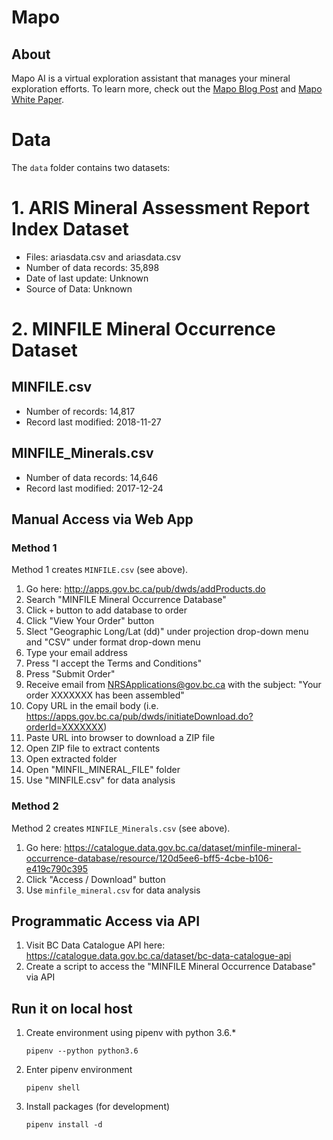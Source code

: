 # Mapo

## About

Mapo AI is a virtual exploration assistant that manages your mineral exploration efforts. To learn more, check out the [Mapo Blog Post](https://blog.produvia.com/letter-to-the-mining-industry-298cf0a0c6a8) and [Mapo White Paper](https://docs.google.com/document/d/1Y5WQ_IpmxeAowbNVMdT7lOzStZruOqBy1_rQ0PUWCEk/view).

# Data

The `data` folder contains two datasets:

# 1. ARIS Mineral Assessment Report Index Dataset

- Files: ariasdata.csv and ariasdata.csv
- Number of data records: 35,898
- Date of last update: Unknown
- Source of Data: Unknown

# 2. MINFILE Mineral Occurrence Dataset

## MINFILE.csv

- Number of records: 14,817
- Record last modified: 2018-11-27

## MINFILE_Minerals.csv

- Number of data records: 14,646
- Record last modified: 2017-12-24

## Manual Access via Web App

### Method 1

Method 1 creates `MINFILE.csv` (see above).

1. Go here: <http://apps.gov.bc.ca/pub/dwds/addProducts.do>
2. Search "MINFILE Mineral Occurrence Database"
3. Click `+` button to add database to order
4. Click "View Your Order" button
5. Slect "Geographic Long/Lat (dd)" under projection drop-down menu and "CSV" under format drop-down menu
6. Type your email address
7. Press "I accept the Terms and Conditions"
8. Press "Submit Order"
9. Receive email from <NRSApplications@gov.bc.ca> with the subject: "Your order XXXXXXX has been assembled"
10. Copy URL in the email body (i.e. <https://apps.gov.bc.ca/pub/dwds/initiateDownload.do?orderId=XXXXXXX>)
11. Paste URL into browser to download a ZIP file
12. Open ZIP file to extract contents
13. Open extracted folder
14. Open "MINFIL_MINERAL_FILE" folder
15. Use "MINFILE.csv" for data analysis

### Method 2

Method 2 creates `MINFILE_Minerals.csv` (see above).

1. Go here: <https://catalogue.data.gov.bc.ca/dataset/minfile-mineral-occurrence-database/resource/120d5ee6-bff5-4cbe-b106-e419c790c395>
2. Click "Access / Download" button
3. Use `minfile_mineral.csv` for data analysis

## Programmatic Access via API

1. Visit BC Data Catalogue API here: <https://catalogue.data.gov.bc.ca/dataset/bc-data-catalogue-api>
2. Create a script to access the "MINFILE Mineral Occurrence Database" via API

## Run it on local host
1. Create environment using pipenv with python 3.6.*
    ```
    pipenv --python python3.6
    ```
2. Enter pipenv environment
    ```
    pipenv shell
    ```
3. Install packages (for development)
    ```
    pipenv install -d
    ```  
